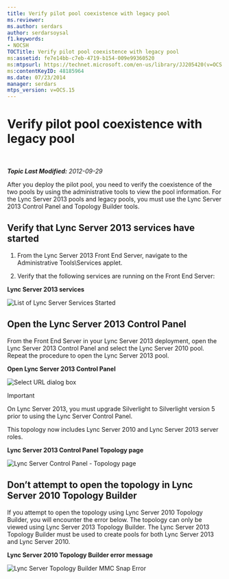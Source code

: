 ```yaml
---
title: Verify pilot pool coexistence with legacy pool
ms.reviewer: 
ms.author: serdars
author: serdarsoysal
f1.keywords:
- NOCSH
TOCTitle: Verify pilot pool coexistence with legacy pool
ms:assetid: fe7e14bb-c7eb-4719-b154-009e99360520
ms:mtpsurl: https://technet.microsoft.com/en-us/library/JJ205420(v=OCS.15)
ms:contentKeyID: 48185964
ms.date: 07/23/2014
manager: serdars
mtps_version: v=OCS.15
---
```


<div data-xmlns="http://www.w3.org/1999/xhtml">

<div class="topic" data-xmlns="http://www.w3.org/1999/xhtml" data-msxsl="urn:schemas-microsoft-com:xslt" data-cs="https://msdn.microsoft.com/">

<div data-asp="https://msdn2.microsoft.com/asp">

# Verify pilot pool coexistence with legacy pool

</div>

<div id="mainSection">

<div id="mainBody">

<span> </span>

_**Topic Last Modified:** 2012-09-29_

After you deploy the pilot pool, you need to verify the coexistence of the two pools by using the administrative tools to view the pool information. For the Lync Server 2013 pools and legacy pools, you must use the Lync Server 2013 Control Panel and Topology Builder tools.

<div>

## Verify that Lync Server 2013 services have started

1.  From the Lync Server 2013 Front End Server, navigate to the Administrative Tools\\Services applet.

2.  Verify that the following services are running on the Front End Server:

**Lync Server 2013 services**

![List of Lync Server Services Started](images/JJ205420.cfff9385-6bf6-461c-982c-e727c9f20b70(OCS.15).png "List of Lync Server Services Started")

</div>

<div>

## Open the Lync Server 2013 Control Panel

From the Front End Server in your Lync Server 2013 deployment, open the Lync Server 2013 Control Panel and select the Lync Server 2010 pool. Repeat the procedure to open the Lync Server 2013 pool.

**Open Lync Server 2013 Control Panel**

![Select URL dialog box](images/JJ205420.b1f8e650-9c3c-4563-a403-5069f198342f(OCS.15).png "Select URL dialog box")

<div>


> [!IMPORTANT]  
> On Lync Server 2013, you must upgrade Silverlight to Silverlight version 5 prior to using the Lync Server Control Panel.



</div>

This topology now includes Lync Server 2010 and Lync Server 2013 server roles.

**Lync Server 2013 Control Panel Topology page**

![Lync Server Control Panel - Topology page](images/JJ205420.4ed1cc7a-cb3e-42f6-82e2-6d4d71d19352(OCS.15).jpg "Lync Server Control Panel - Topology page")

</div>

<div>

## Don’t attempt to open the topology in Lync Server 2010 Topology Builder

If you attempt to open the topology using Lync Server 2010 Topology Builder, you will encounter the error below. The topology can only be viewed using Lync Server 2013 Topology Builder. The Lync Server 2013 Topology Builder must be used to create pools for both Lync Server 2013 and Lync Server 2010.

**Lync Server 2010 Topology Builder error message**

![Lync Server Topology Builder MMC Snap Error](images/JJ205420.f6666343-c348-4d81-ae0e-6ba5a44e16c4(OCS.15).png "Lync Server Topology Builder MMC Snap Error")

</div>

</div>

<span> </span>

</div>

</div>

</div>

